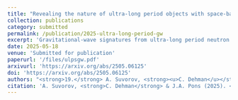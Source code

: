```yaml
---
title: "Revealing the nature of ultra-long period objects with space-based gravitational-wave interferometers"
collection: publications
category: submitted
permalink: /publication/2025-ultra-long-period-gw
excerpt: 'Gravitational-wave signatures from ultra-long period neutron stars and prospects for detection with future space-based interferometers.'
date: 2025-05-18
venue: 'Submitted for publication'
paperurl: '/files/ulpsgw.pdf'
arxivurl: 'https://arxiv.org/abs/2505.06125'
doi: 'https://arxiv.org/abs/2505.06125'
authors: "<strong>19.</strong> A. Suvorov, <strong><u>C. Dehman</u></strong>, J.A. Pons"
citation: 'A. Suvorov, <strong>C. Dehman</strong> & J.A. Pons (2025). <small><strong>Revealing the nature of ultra-long period objects with space-based gravitational-wave interferometers</strong></small>. <em>Submitted for publication</em>. (<a href="https://arxiv.org/abs/2505.06125">arXiv</a>, <a href="https://ui.adsabs.harvard.edu/abs/2025arXiv250506125S/abstract">ADS</a>)'
---
```

